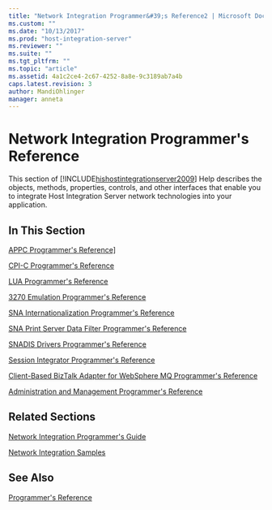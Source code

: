 ```yaml
---
title: "Network Integration Programmer&#39;s Reference2 | Microsoft Docs"
ms.custom: ""
ms.date: "10/13/2017"
ms.prod: "host-integration-server"
ms.reviewer: ""
ms.suite: ""
ms.tgt_pltfrm: ""
ms.topic: "article"
ms.assetid: 4a1c2ce4-2c67-4252-8a8e-9c3189ab7a4b
caps.latest.revision: 3
author: MandiOhlinger
manager: anneta
---
```

# Network Integration Programmer&#39;s Reference
This section of [!INCLUDE[hishostintegrationserver2009](../core/includes/hishostintegrationserver2009-md.md)] Help describes the objects, methods, properties, controls, and other interfaces that enable you to integrate Host Integration Server network technologies into your application.  
  
## In This Section  
 [APPC Programmer's Reference\]](../core/appc-programmer-s-reference].md)  
  
 [CPI-C Programmer's Reference](../core/cpi-c-programmer-s-reference.md)  
  
 [LUA Programmer's Reference](../core/lua-programmer-s-reference.md)  
  
 [3270 Emulation Programmer's Reference](../core/3270-emulation-programmer-s-reference.md)  
  
 [SNA Internationalization Programmer's Reference](../core/sna-internationalization-programmer-s-reference.md)  
  
 [SNA Print Server Data Filter Programmer's Reference](../core/sna-print-server-data-filter-programmer-s-reference.md)  
  
 [SNADIS Drivers Programmer's Reference](../core/snadis-drivers-programmer-s-reference.md)  
  
 [Session Integrator Programmer's Reference](../core/session-integrator-programmer-s-reference.md)  
  
 [Client-Based BizTalk Adapter for WebSphere MQ Programmer's Reference](../core/client-based-biztalk-adapter-for-websphere-mq-programmer-s-reference.md)  
  
 [Administration and Management Programmer's Reference](../core/administration-and-management-programmer-s-reference.md)  
  
## Related Sections  
 [Network Integration Programmer's Guide](../Topic/Network%20Integration%20Programmer's%20Guide1.md)  
  
 [Network Integration Samples](../Topic/Network%20Integration%20Samples.md)  
  
## See Also  
 [Programmer's Reference](../core/programmer-s-reference.md)